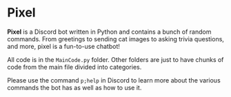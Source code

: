 # Pixel 
**Pixel** is a Discord bot written in Python and contains a bunch of random commands. From greetings to sending cat images to asking trivia questions, and more, pixel is a fun-to-use chatbot!

All code is in the ``MainCode.py`` folder. Other folders are just to have chunks of code from the main file divided into categories.

Please use the command `p;help` in Discord to learn more about the various commands the bot has as well as how to use it.
